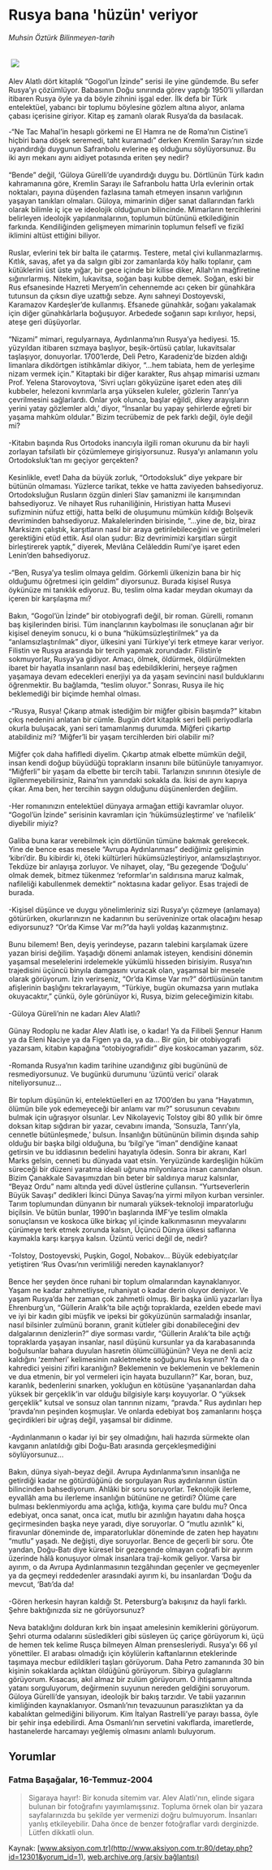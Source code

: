 # Rusya bana 'hüzün' veriyor

*Muhsin Öztürk Bilinmeyen-tarih*

<div>
 <font>
  <img border="0" height="1" src="/web/20040930043829im_/http://www.aksiyon.com.tr/images/blank.gif"/>
 </font>
 <font class="content">
  <p>
   <img border="0" hspace="5" src="http://web.archive.org/web/20040930043829im_/http://www.aksiyon.com.tr/resim/501/36.jpg" vspace="5"/>
  </p>
 </font>
 <font class="content">
  Alev Alatlı dört kitaplık “Gogol’un İzinde” serisi ile yine gündemde. Bu sefer Rusya’yı çözümlüyor. Babasının Doğu sınırında görev yaptığı 1950’li yıllardan itibaren Rusya öyle ya da böyle zihnini işgal eder. İlk defa bir Türk entelektüel, yabancı bir toplumu böylesine gözlem altına alıyor, anlama çabası içerisine giriyor. Kitap eş zamanlı olarak Rusya’da da basılacak.
 </font>
 <p>
  <font class="content">
   -“Ne Tac Mahal’in hesaplı görkemi ne El Hamra ne de Roma’nın Cistine’i hiçbiri bana döşek seremedi, taht kuramadı” derken Kremlin Sarayı’nın sizde uyandırdığı duygunun Safranbolu evlerine eş olduğunu söylüyorsunuz. Bu iki ayrı mekanı aynı aidiyet potasında eriten şey nedir?
   <br/>
   <br/>
   “Bende” değil, ‘Güloya Gürelli’de uyandırdığı duygu bu. Dörtlünün Türk kadın kahramanına göre, Kremlin Sarayı ile Safranbolu hatta Urla evlerinin ortak noktaları, payına düşenden fazlasına tamah etmeyen insanın varlığının yaşayan tanıkları olmaları. Güloya, mimarinin diğer sanat dallarından farklı olarak bilimle iç içe ve ideolojik olduğunun bilincinde. Mimarların tercihlerini belirleyen ideolojik yapılanmalarının, toplumun bütününü etkilediğinin farkında. Kendiliğinden gelişmeyen mimarinin toplumun felsefî ve fizikî iklimini altüst ettiğini biliyor.
   <br/>
   <br/>
   Ruslar, evlerini tek bir balta ile çatarmış. Testere, metal çivi kullanmazlarmış. Kıtlık, savaş, afet ya da salgın gibi zor zamanlarda köy halkı toplanır, çam kütüklerini üst üste yığar, bir gece içinde bir kilise diker, Allah’ın mağfiretine sığınırlarmış. Nitekim, lukavitsa, soğan başı kubbe demek. Soğan, eski bir Rus efsanesinde Hazreti Meryem’in cehennemde acı çeken bir günahkâra tutunsun da çıksın diye uzattığı sebze. Aynı sahneyi Dostoyevski, Karamazov Kardeşler’de kullanmış. Efsanede günahkâr, soğanı yakalamak için diğer günahkârlarla boğuşuyor. Arbedede  soğanın sapı kırılıyor, hepsi, ateşe geri düşüyorlar.
   <br/>
   <br/>
   “Nizami” mimari, regulyarnaya, Aydınlanma’nın Rusya’ya hediyesi. 15. yüzyıldan itibaren sızmaya başlıyor, beşik-örtüsü çatılar, lukavitsalar taşlaşıyor, donuyorlar. 1700’lerde, Deli Petro, Karadeniz’de bizden aldığı limanlara dikdörtgen istihkâmlar dikiyor, “...hem tabiata, hem de yerleşime nizam vermek için.” Kitaptaki bir diğer karakter, Rus ahşap mimarisi uzmanı Prof. Yelena Starovoytova, ‘Sivri uçları gökyüzüne işaret eden ateş dili kubbeler, helezoni kıvrımlarla arşa yükselen kuleler, gözlerin Tanrı’ya çevrilmesini sağlarlardı. Onlar yok olunca, başlar eğildi, dikey arayışların yerini yatay gözlemler aldı,’ diyor, “İnsanlar bu yapay şehirlerde eğreti bir yaşama mahkûm oldular.” Bizim tecrübemiz de pek farklı değil, öyle değil mi?
   <br/>
   <br/>
   -Kitabın başında Rus Ortodoks inancıyla ilgili roman okurunu da bir hayli zorlayan tafsilatlı bir çözümlemeye girişiyorsunuz. Rusya’yı anlamanın yolu Ortodoksluk’tan mı geçiyor gerçekten?
   <br/>
   <br/>
   Kesinlikle, evet! Daha da büyük zorluk, “Ortodoksluk” diye yekpare bir bütünün olmaması. Yüzlerce tarikat, tekke ve hatta zaviyeden bahsediyoruz. Ortodoksluğun Rusların özgün dinleri Slav şamanizmi ile karışımından bahsediyoruz. Ve nihayet Rus ruhaniliğinin, Hıristiyan hatta Musevi sufizminin nüfuz ettiği, hatta belki de oluşumunu mümkün kıldığı Bolşevik devriminden bahsediyoruz. Makalelerinden birisinde, “...yine de, biz, biraz Marksizm çalıştık, karşıtların nasıl bir araya getirilebileceğini ve getirilmeleri gerektiğini etüd ettik. Asıl olan şudur: Biz devrimimizi karşıtları sürgit birleştirerek yaptık,” diyerek, Mevlâna Celâleddin Rumi’ye işaret eden Lenin’den bahsediyoruz.
   <br/>
   <br/>
   -“Ben, Rusya’ya teslim olmaya geldim. Görkemli ülkenizin bana bir hiç olduğumu öğretmesi için geldim” diyorsunuz. Burada kişisel Rusya öykünüze mi tanıklık ediyoruz. Bu, teslim olma kadar meydan okumayı da içeren bir karşılaşma mı?
   <br/>
   <br/>
   Bakın, “Gogol’ün İzinde” bir otobiyografi değil, bir roman. Gürelli, romanın baş kişilerinden birisi. Tüm inançlarının kaybolması ile sonuçlanan ağır bir kişisel deneyim sonucu, ki o buna “hükümsüzleştirilmek” ya da “anlamsızlaştırılmak” diyor, ülkesini yani Türkiye’yi terk etmeye karar veriyor.  Filistin ve Rusya arasında bir tercih yapmak zorundadır. Filistin’e sokmuyorlar, Rusya’ya gidiyor. Amacı, ölmek, öldürmek, öldürülmekten ibaret bir hayatla insanların nasıl baş edebildiklerini, herşeye rağmen yaşamaya devam edecekleri enerjiyi ya da yaşam sevincini nasıl bulduklarını öğrenmektir. Bu bağlamda, “teslim  oluyor.” Sonrası, Rusya ile hiç beklemediği bir biçimde hemhal olması.
   <br/>
   <br/>
   -“Rusya, Rusya! Çıkarıp atmak istediğim bir miğfer gibisin başımda?” kitabın çıkış nedenini anlatan bir cümle. Bugün dört kitaplık seri belli periyodlarla okurla buluşacak, yani seri tamamlanmış durumda.  Miğferi çıkartıp atabildiniz mi? ‘Miğfer’li bir yaşam tercihlerden biri olabilir mi?
   <br/>
   <br/>
   Miğfer çok daha hafifledi diyelim. Çıkartıp atmak elbette mümkün değil, insan kendi doğup büyüdüğü toprakların insanını bile bütünüyle tanıyamıyor. “Miğferli” bir yaşam da elbette bir tercih tabii.  Tarlanızın sınırının ötesiyle de ilgilenmeyebilirsiniz, Raina’nın yanındaki sokakla da. İkisi de aynı kapıya çıkar. Ama ben, her tercihin saygın olduğunu düşünenlerden değilim.
   <br/>
   <br/>
   -Her romanınızın entelektüel dünyaya armağan ettiği kavramlar oluyor. “Gogol’ün İzinde” serisinin kavramları için ‘hükümsüzleştirme’ ve ‘nafilelik’ diyebilir miyiz?
   <br/>
   <br/>
   Galiba buna karar verebilmek için dörtlünün tümüne bakmak gerekecek. Yine de bence esas mesele “Avrupa Aydınlanması” dediğimiz gelişimin ‘kibri’dir. Bu kibirdir ki, öteki kültürleri hükümsüzleştiriyor, anlamsızlaştırıyor. Tekdüze bir anlayışa zorluyor. Ve nihayet, olay, “Bu  gezegende ‘Doğulu’ olmak demek, bitmez tükenmez ‘reformlar’ın saldırısına maruz kalmak, nafileliği kabullenmek demektir” noktasına kadar geliyor. Esas trajedi de burada.
   <br/>
   <br/>
   -Kişisel düşünce ve duygu yönelimleriniz sizi Rusya’yı çözmeye (anlamaya) götürürken, okurlarınızın ne kadarının bu serüveninize ortak olacağını hesap ediyorsunuz? “Or’da Kimse Var mı?”da hayli yoldaş kazanmıştınız.
   <br/>
   <br/>
   Bunu bilemem!  Ben, deyiş yerindeyse, pazarın talebini karşılamak üzere yazan birisi değilim. Yaşadığı dönemi anlamak isteyen, kendisini dönemin yaşamsal meselelerini irdelemekle yükümlü hisseden  birisiyim. Rusya’nın trajedisini üçüncü binyıla damgasını vuracak olan, yaşamsal bir mesele olarak görüyorum. İzin verirseniz, “Or’da Kimse Var mı?” dörtlüsünün tanıtım afişlerinin başlığını tekrarlayayım, “Türkiye, bugün okumazsa yarın mutlaka okuyacaktır,” çünkü, öyle görünüyor ki,  Rusya, bizim geleceğimizin kitabı.
   <br/>
   <br/>
   -Güloya Güreli’nin ne kadarı Alev Alatlı?
   <br/>
   <br/>
   Günay Rodoplu ne kadar Alev Alatlı ise, o kadar! Ya da Filibeli Şennur Hanım ya da Eleni Naciye ya da Figen ya da, ya da... Bir gün, bir otobiyografi yazarsam, kitabın kapağına “otobiyografidir” diye koskocaman yazarım, söz.
   <br/>
   <br/>
   -Romanda Rusya’nın kadim tarihine uzandığınız gibi bugününü de resmediyorsunuz. Ve bugünkü durumunu ‘üzüntü verici’ olarak niteliyorsunuz...
   <br/>
   <br/>
   Bir toplum düşünün ki, entelektüelleri en az 1700’den bu yana “Hayatımın, ölümün bile yok edemeyeceği bir anlamı var mı?” sorusunun cevabını bulmak için uğraşıyor olsunlar. Lev Nikolayeviç Tolstoy gibi 80 yıllık bir ömre  doksan kitap sığdıran bir yazar, cevabını  imanda, ‘Sonsuzla, Tanrı’yla, cennetle bütünleşmede,’ bulsun. İnsanlığın bütününün bilimin dışında sahip olduğu bir başka bilgi olduğuna, bu ‘bilgi’ye “iman” dendiğine kanaat getirsin ve bu iddiasının bedelini hayatıyla ödesin. Sonra bir akranı, Karl Marks gelsin, cenneti bu dünyada vaat etsin. Yeryüzünde kardeşliğin hüküm süreceği bir düzeni yaratma ideali uğruna milyonlarca insan canından olsun. Bizim Çanakkale Savaşımızdan bin beter bir saldırıya maruz kalsınlar, “Beyaz Ordu” namı altında yedi düvel üstlerine çullansın. “Yurtseverlerin Büyük Savaşı” dedikleri İkinci Dünya Savaşı’na  yirmi milyon kurban versinler. Tarım toplumundan dünyanın bir numaralı yüksek-teknoloji imparatorluğu biçilsin. Ve bütün bunlar, 1990’ın başlarında IMF’ye teslim olmakla sonuçlansın ve koskoca ülke birkaç yıl içinde kalkınmasının meyvalarını çürümeye terk etmek zorunda kalsın, Üçüncü Dünya ülkesi saflarına kaymakla karşı karşıya kalsın. Üzüntü verici değil de, nedir?
   <br/>
   <br/>
   -Tolstoy, Dostoyevski, Puşkin, Gogol, Nobakov... Büyük edebiyatçılar yetiştiren ‘Rus Ovası’nın verimliliği nereden kaynaklanıyor?
   <br/>
   <br/>
   Bence her şeyden önce ruhani bir toplum olmalarından kaynaklanıyor. Yaşam ne kadar zahmetliyse, ruhaniyat o kadar derin oluyor deniyor. Ve yaşam Rusya’da her zaman çok zahmetli olmuş. Bir başka ünlü yazarları İlya Ehrenburg’un, “Güllerin Aralık’ta bile açtığı topraklarda, ezelden ebede mavi ve iyi bir kadın gibi müşfik ve ipeksi bir gökyüzünün sarmaladığı insanlar, nasıl bilsinler zulmünü boranın, granit kütleler gibi donabileceğini dev dalgalarının denizlerin?” diye sorması vardır, “Güllerin Aralık’ta bile açtığı topraklarda yaşayan insanlar, nasıl düşünü kursunlar ya da karabasanında boğulsunlar bahara duyulan hasretin ölümcüllüğünün? Veya ne denli aciz kaldığını ‘zemheri’ kelimesinin nakletmekte soğuğunu Rus kışının? Ya da o kahredici yeisini zifiri karanlığın? Beklemenin ve beklemenin ve beklemenin ve dua etmenin, bir yol vermeleri için hayata buzulların?” Kar, boran, buz, karanlık, bedenlerini sınarken, yokluğun en kötüsüne ‘yaşananlardan daha yüksek bir gerçeklik’in var olduğu bilgisiyle karşı koyuyorlar. O “yüksek gerçeklik” kutsal ve sonsuz olan tanrının nizamı, “pravda.” Rus aydınları hep ‘pravda’nın peşinden koşmuşlar. Ve onlarda edebiyat boş zamanlarını hoşça geçirdikleri bir uğraş değil, yaşamsal bir didinme.
   <br/>
   <br/>
   -Aydınlanmanın o kadar iyi bir şey olmadığını, hali hazırda sürmekte olan kavganın anlatıldığı gibi Doğu-Batı arasında gerçekleşmediğini söylüyorsunuz...
   <br/>
   <br/>
   Bakın, dünya siyah-beyaz değil. Avrupa Aydınlanma’sının insanlığa ne getirdiği kadar ne götürdüğünü de sorgulayan Rus aydınlarının üstün bilincinden bahsediyorum. Ahlâki bir soru soruyorlar. Teknolojik ilerleme, eyvallâh ama bu ilerleme insanlığın bütününe ne getirdi? Ölüme çare bulması beklenmiyordu ama açlığa, kıtlığa, kıyıma çare buldu mu?  Onca edebiyat, onca sanat, onca icat, mutlu bir azınlığın hayatını daha hoşça geçirmesinden başka neye yaradı, diye soruyorlar. O “mutlu azınlık” ki, firavunlar döneminde de, imparatorluklar döneminde de zaten hep hayatını “mutlu” yaşadı. Ne değişti, diye soruyorlar. Bence de geçerli bir soru. Öte yandan, Doğu-Batı diye küresel bir gezegende olmayan coğrafi bir ayırım üzerinde hâlâ konuşuyor olmak insanlara traji-komik geliyor. Varsa bir ayırım, o da Avrupa Aydınlanmasının tezgâhından geçenler ve geçmeyenler ya da geçmeyi reddedenler arasındaki ayırım ki, bu insanlardan ‘Doğu da mevcut, ‘Batı’da da!
   <br/>
   <br/>
   -Gören herkesin hayran kaldığı St. Petersburg’a bakışınız da hayli farklı. Şehre baktığınızda siz ne görüyorsunuz?
   <br/>
   <br/>
   Neva bataklığını dolduran kırk bin inşaat amelesinin kemiklerini görüyorum. Şehri oturma odalarını süsledikleri gibi süsleyen üç çariçe görüyorum ki, üçü de hemen tek kelime Rusça bilmeyen Alman prensesleriydi. Rusya’yı 66 yıl yönettiler. El arabası olmadığı için köylülerin kaftanlarının eteklerinde taşımaya mecbur edildikleri taşları görüyorum. Daha Petro zamanında 30 bin kişinin sokaklarda açlıktan öldüğünü görüyorum. Sibirya gulaglarını görüyorum. Kısacası, akıl almaz bir zulüm görüyorum. O ihtişamın altında yatanı sorguluyorum, değirmenin suyunun nereden geldiğini soruyorum. Güloya Gürelli’de yansıyan, ideolojik bir bakış tarzıdır. Ve tabii yazarının kimliğinden kaynaklanıyor. Osmanlı’nın tevazuunun parasızlıktan ya da kabalıktan gelmediğini biliyorum. Kim İtalyan Rastrelli’ye parayı bassa, öyle bir şehir inşa edebilirdi. Ama Osmanlı’nın servetini vakıflarda, imaretlerde, hastanelerde harcamayı yeğlemiş olmasını anlamlı buluyorum.
  </font>
 </p>
</div>


## Yorumlar

### Fatma Başağalar, 16-Temmuz-2004
> Sigaraya hayır!: 
> Bir konuda sitemim var. Alev Alatlı'nın, elinde sigara bulunan bir fotoğrafını yayımlamışsınız. Topluma örnek olan bir yazara sayfalarınızda bu şekilde yer vermenizi doğru bulmuyorum. İnsanları yanlış etkileyebilir. Daha önce de benzer fotoğraflar vardı derginizde. Lütfen dikkatli olun.

Kaynak: [www.aksiyon.com.tr](http://www.aksiyon.com.tr:80/detay.php?id=12301&yorum_id=1), [web.archive.org (arşiv bağlantısı)](http://web.archive.org/web/20040930043829/http://www.aksiyon.com.tr:80/detay.php?id=12301&yorum_id=1)

